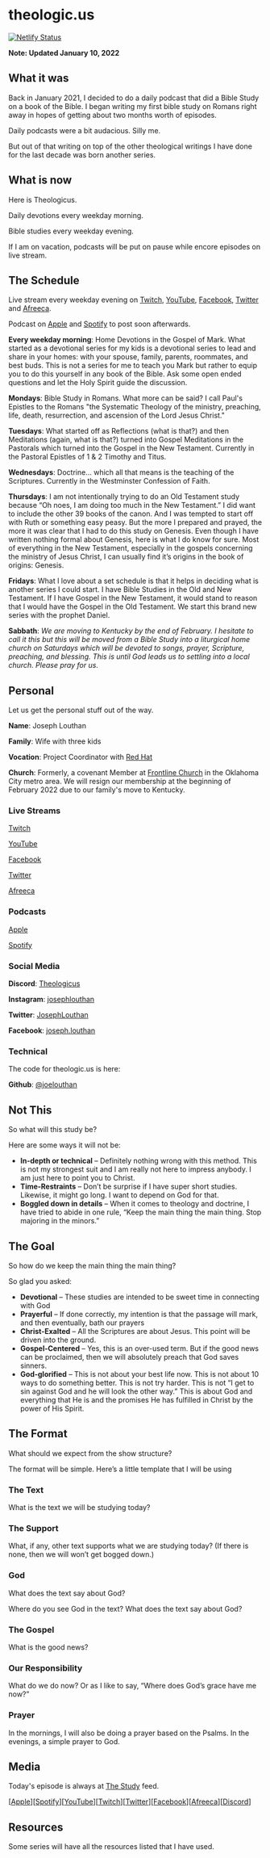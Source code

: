# theologic.us

[![Netlify Status](https://api.netlify.com/api/v1/badges/68eb3540-2cf6-42c3-be87-cac7f1289a57/deploy-status)](https://app.netlify.com/sites/festive-hopper-1abe84/deploys)

**Note: Updated January 10, 2022**

## What it was

Back in January 2021, I decided to do a daily podcast that did a Bible Study on a book of the Bible. I began writing my first bible study on Romans right away in hopes of getting about two months worth of episodes.

Daily podcasts were a bit audacious. Silly me.

But out of that writing on top of the other theological writings I have done for the last decade was born another series.

## What is now

Here is Theologicus.

Daily devotions every weekday morning.

Bible studies every weekday evening.

If I am on vacation, podcasts will be put on pause while encore episodes on live stream.

## The Schedule

Live stream every weekday evening on [Twitch](http://twitch.theologic.us), [YouTube](http://youtube.theologic.us), [Facebook](https://www.facebook.com/groups/462231051477464), [Twitter](https://twitter.com/theologic_us) and [Afreeca](https://bj.afreecatv.com/theologicus).

Podcast on [Apple](https://podcasts.apple.com/us/podcast/theologicus/) and [Spotify](https://open.spotify.com/show/0Xs5qsNvWePyRqcmtOTPkR) to post soon afterwards.

**Every weekday morning**: Home Devotions in the Gospel of Mark. What started as a devotional series for my kids is a devotional series to lead and share in your homes: with your spouse, family, parents, roommates, and best buds. This is not a series for me to teach you Mark but rather to equip you to do this yourself in any book of the Bible. Ask some open ended questions and let the Holy Spirit guide the discussion.

**Mondays**: Bible Study in Romans. What more can be said? I call Paul's Epistles to the Romans "the Systematic Theology of the ministry, preaching, life, death, resurrection, and ascension of the Lord Jesus Christ."

**Tuesdays**: What started off as Reflections (what is that?) and then Meditations (again, what is that?) turned into Gospel Meditations in the Pastorals which turned into the Gospel in the New Testament. Currently in the Pastoral Epistles of 1 & 2 Timothy and Titus.

**Wednesdays**: Doctrine… which all that means is the teaching of the Scriptures. Currently in the Westminster Confession of Faith.

**Thursdays**: I am not intentionally trying to do an Old Testament study because “Oh noes, I am doing too much in the New Testament.” I did want to include the other 39 books of the canon. And I was tempted to start off with Ruth or something easy peasy. But the more I prepared and prayed, the more it was clear that I had to do this study on Genesis. Even though I have written nothing formal about Genesis, here is what I do know for sure. Most of everything in the New Testament, especially in the gospels concerning the ministry of Jesus Christ, I can usually find it’s origins in the book of origins: Genesis.

**Fridays**: What I love about a set schedule is that it helps in deciding what is another series I could start. I have Bible Studies in the Old and New Testament. If I have Gospel in the New Testament, it would stand to reason that I would have the Gospel in the Old Testament. We start this brand new series with the prophet Daniel.

**Sabbath**: *We are moving to Kentucky by the end of February. I hesitate to call it this but this will be moved from a Bible Study into a liturgical home church on Saturdays which will be devoted to songs, prayer, Scripture, preaching, and blessing. This is until God leads us to settling into a local church. Please pray for us.*

## Personal

Let us get the personal stuff out of the way.

**Name**: Joseph Louthan

**Family**: Wife with three kids

**Vocation**: Project Coordinator with [Red Hat](https://redhat.com/)

**Church**: Formerly, a covenant Member at [Frontline Church](https://frontlinechurch.com) in the Oklahoma City metro area. We will resign our membership at the beginning of February 2022 due to our family's move to Kentucky.

### Live Streams

[Twitch](http://twitch.theologic.us)

[YouTube](http://youtube.theologic.us)

[Facebook](https://www.facebook.com/groups/462231051477464)

[Twitter](https://twitter.com/theologic_us)

[Afreeca](https://bj.afreecatv.com/theologicus)

### Podcasts

[Apple](https://podcasts.apple.com/us/podcast/theologicus/)

[Spotify](https://open.spotify.com/show/0Xs5qsNvWePyRqcmtOTPkR)

### Social Media

**Discord**: [Theologicus](http://discord.theologic.us)

**Instagram**: [josephlouthan](https://instagram.com/josephlouthan)

**Twitter**: [JosephLouthan](https://twitter.com/JosephLouthan)

**Facebook**: [joseph.louthan](https://www.facebook.com/joseph.louthan/)

### Technical

The code for theologic.us is here:

**Github**: [@joelouthan](https://github.com/joelouthan)

## Not This

So what will this study be?

Here are some ways it will not be:

* **In-depth or technical** – Definitely nothing wrong with this method. This is not my strongest suit and I am really not here to impress anybody. I am just here to point you to Christ.
* **Time-Restraints** – Don’t be surprise if I have super short studies. Likewise, it might go long. I want to depend on God for that.
* **Boggled down in details** – When it comes to theology and doctrine, I have tried to abide in one rule, “Keep the main thing the main thing. Stop majoring in the minors.”

## The Goal

So how do we keep the main thing the main thing?

So glad you asked:

* **Devotional** – These studies are intended to be sweet time in connecting with God
* **Prayerful** – If done correctly, my intention is that the passage will mark, and then eventually, bath our prayers
* **Christ-Exalted** – All the Scriptures are about Jesus. This point will be driven into the ground.
* **Gospel-Centered** – Yes, this is an over-used term. But if the good news can be proclaimed, then we will absolutely preach that God saves sinners.
* **God-glorified** – This is not about your best life now. This is not about 10 ways to do something better. This is not try harder. This is not “I get to sin against God and he will look the other way.” This is about God and everything that He is and the promises He has fulfilled in Christ by the power of His Spirit.

## The Format

What should we expect from the show structure?

The format will be simple. Here’s a little template that I will be using

### The Text

What is the text we will be studying today?

### The Support

What, if any, other text supports what we are studying today? (If there is none, then we will won’t get bogged down.)

### God

What does the text say about God?

Where do you see God in the text? What does the text say about God?

### The Gospel

What is the good news?

### Our Responsibility

What do we do now? Or as I like to say, “Where does God’s grace have me now?”

### Prayer

In the mornings, I will also be doing a prayer based on the Psalms. In the evenings, a simple prayer to God.

## Media

Today's episode is always at [The Study](http://study.theologic.us/) feed.

\[[Apple](https://podcasts.apple.com/us/podcast/the-study/id1557102127)\]\[[Spotify](https://open.spotify.com/show/0Xs5qsNvWePyRqcmtOTPkR)\]\[[YouTube](http://youtube.theologic.us)\]\[[Twitch](http://twitch.theologic.us)\]\[[Twitter](https://twitter.com/theologic_us)\]\[[Facebook](https://www.facebook.com/groups/462231051477464)\]\[[Afreeca](https://bj.afreecatv.com/theologicus)\]\[[Discord](http://discord.theologic.us)\]

## Resources

Some series will have all the resources listed that I have used.
